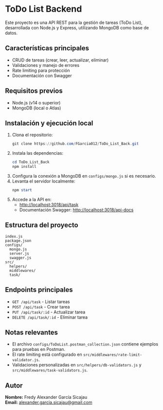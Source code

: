 
# ToDo List Backend

Este proyecto es una API REST para la gestión de tareas (ToDo List), desarrollada con Node.js y Express, utilizando MongoDB como base de datos.

## Características principales
- CRUD de tareas (crear, leer, actualizar, eliminar)
- Validaciones y manejo de errores
- Rate limiting para protección
- Documentación con Swagger

## Requisitos previos
- Node.js (v14 o superior)
- MongoDB (local o Atlas)

## Instalación y ejecución local
1. Clona el repositorio:
	```powershell
	git clone https://github.com/FGarcia012/ToDo_List_Back.git
	```
2. Instala las dependencias:
	```powershell
	cd ToDo_List_Back
	npm install
	```
3. Configura la conexión a MongoDB en `configs/mongo.js` si es necesario.
4. Levanta el servidor localmente:
	```powershell
	npm start
	```
5. Accede a la API en:
	- [http://localhost:3018/api/task](http://localhost:3018/api/task)
	- Documentación Swagger: [http://localhost:3018/api-docs](http://localhost:3018/api-docs)

## Estructura del proyecto
```
index.js
package.json
configs/
  mongo.js
  server.js
  swagger.js
src/
  helpers/
  middlewares/
  task/
```

## Endpoints principales
- `GET /api/task` - Listar tareas
- `POST /api/task` - Crear tarea
- `PUT /api/task/:id` - Actualizar tarea
- `DELETE /api/task/:id` - Eliminar tarea

## Notas relevantes
- El archivo `configs/ToDoList.postman_collection.json` contiene ejemplos para pruebas en Postman.
- El rate limiting está configurado en `src/middlewares/rate-limit-validator.js`.
- Validaciones personalizadas en `src/helpers/db-validators.js` y `src/middlewares/task-validators.js`.

## Autor
**Nombre:** Fredy Alexander García Sicajau  
**Email:** alexander.garcia.sicajau@gmail.com
